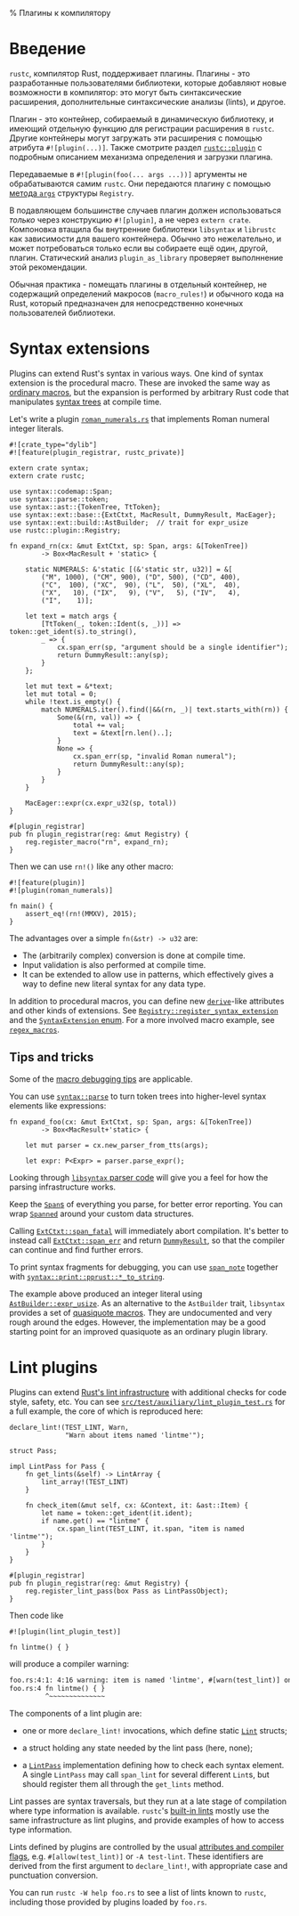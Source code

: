 % Плагины к компилятору

# Введение

`rustc`, компилятор Rust, поддерживает плагины. Плагины - это разработанные
пользователями библиотеки, которые добавляют новые возможности в компилятор: это
могут быть синтаксические расширения, дополнительные синтаксические анализы
(lints), и другое.

Плагин - это контейнер, собираемый в динамическую библиотеку, и имеющий
отдельную функцию для регистрации расширения в `rustc`. Другие контейнеры могут
загружать эти расширения с помощью атрибута `#![plugin(...)]`. Также смотрите
раздел [`rustc::plugin`](http://doc.rust-lang.org/rustc/plugin/index.html) с
подробным описанием механизма определения и загрузки плагина.

Передаваемые в `#![plugin(foo(... args ...))]` аргументы не обрабатываются самим
`rustc`. Они передаются плагину с помощью
[метода `args`](http://doc.rust-lang.org/rustc/plugin/registry/struct.Registry.html#method.args)
структуры `Registry`.

В подавляющем большинстве случаев плагин должен использоваться *только* через
конструкцию `#![plugin]`, а не через `extern crate`. Компоновка втащила бы
внутренние библиотеки `libsyntax` и `librustc` как зависимости для вашего
контейнера. Обычно это нежелательно, и может потребоваться только если вы
собираете ещё один, другой, плагин. Статический анализ `plugin_as_library`
проверяет выполннение этой рекомендации.

Обычная практика - помещать плагины в отдельный контейнер, не содержащий
определений макросов (`macro_rules!`) и обычного кода на Rust, который
предназначен для непосредственно конечных пользователей библиотеки.

# Syntax extensions

Plugins can extend Rust's syntax in various ways. One kind of syntax extension
is the procedural macro. These are invoked the same way as [ordinary
macros](macros.html), but the expansion is performed by arbitrary Rust
code that manipulates [syntax trees](http://doc.rust-lang.org/syntax/ast/index.html) at
compile time.

Let's write a plugin
[`roman_numerals.rs`](https://github.com/rust-lang/rust/tree/master/src/test/auxiliary/roman_numerals.rs)
that implements Roman numeral integer literals.

```ignore
#![crate_type="dylib"]
#![feature(plugin_registrar, rustc_private)]

extern crate syntax;
extern crate rustc;

use syntax::codemap::Span;
use syntax::parse::token;
use syntax::ast::{TokenTree, TtToken};
use syntax::ext::base::{ExtCtxt, MacResult, DummyResult, MacEager};
use syntax::ext::build::AstBuilder;  // trait for expr_usize
use rustc::plugin::Registry;

fn expand_rn(cx: &mut ExtCtxt, sp: Span, args: &[TokenTree])
        -> Box<MacResult + 'static> {

    static NUMERALS: &'static [(&'static str, u32)] = &[
        ("M", 1000), ("CM", 900), ("D", 500), ("CD", 400),
        ("C",  100), ("XC",  90), ("L",  50), ("XL",  40),
        ("X",   10), ("IX",   9), ("V",   5), ("IV",   4),
        ("I",    1)];

    let text = match args {
        [TtToken(_, token::Ident(s, _))] => token::get_ident(s).to_string(),
        _ => {
            cx.span_err(sp, "argument should be a single identifier");
            return DummyResult::any(sp);
        }
    };

    let mut text = &*text;
    let mut total = 0;
    while !text.is_empty() {
        match NUMERALS.iter().find(|&&(rn, _)| text.starts_with(rn)) {
            Some(&(rn, val)) => {
                total += val;
                text = &text[rn.len()..];
            }
            None => {
                cx.span_err(sp, "invalid Roman numeral");
                return DummyResult::any(sp);
            }
        }
    }

    MacEager::expr(cx.expr_u32(sp, total))
}

#[plugin_registrar]
pub fn plugin_registrar(reg: &mut Registry) {
    reg.register_macro("rn", expand_rn);
}
```

Then we can use `rn!()` like any other macro:

```ignore
#![feature(plugin)]
#![plugin(roman_numerals)]

fn main() {
    assert_eq!(rn!(MMXV), 2015);
}
```

The advantages over a simple `fn(&str) -> u32` are:

* The (arbitrarily complex) conversion is done at compile time.
* Input validation is also performed at compile time.
* It can be extended to allow use in patterns, which effectively gives
  a way to define new literal syntax for any data type.

In addition to procedural macros, you can define new
[`derive`](http://doc.rust-lang.org/reference.html#derive)-like attributes and other kinds of
extensions.  See
[`Registry::register_syntax_extension`](http://doc.rust-lang.org/rustc/plugin/registry/struct.Registry.html#method.register_syntax_extension)
and the [`SyntaxExtension`
enum](http://doc.rust-lang.org/syntax/ext/base/enum.SyntaxExtension.html).  For
a more involved macro example, see
[`regex_macros`](https://github.com/rust-lang/regex/blob/master/regex_macros/src/lib.rs).


## Tips and tricks

Some of the
[macro debugging tips](macros.html#%D0%9E%D1%82%D0%BB%D0%B0%D0%B4%D0%BA%D0%B0-%D0%BC%D0%B0%D0%BA%D1%80%D0%BE%D1%81%D0%BE%D0%B2)
are applicable.

You can use [`syntax::parse`](http://doc.rust-lang.org/syntax/parse/index.html) to turn token trees into
higher-level syntax elements like expressions:

```ignore
fn expand_foo(cx: &mut ExtCtxt, sp: Span, args: &[TokenTree])
        -> Box<MacResult+'static> {

    let mut parser = cx.new_parser_from_tts(args);

    let expr: P<Expr> = parser.parse_expr();
```

Looking through [`libsyntax` parser
code](https://github.com/rust-lang/rust/blob/master/src/libsyntax/parse/parser.rs)
will give you a feel for how the parsing infrastructure works.

Keep the [`Span`s](http://doc.rust-lang.org/syntax/codemap/struct.Span.html) of
everything you parse, for better error reporting. You can wrap
[`Spanned`](http://doc.rust-lang.org/syntax/codemap/struct.Spanned.html) around
your custom data structures.

Calling
[`ExtCtxt::span_fatal`](http://doc.rust-lang.org/syntax/ext/base/struct.ExtCtxt.html#method.span_fatal)
will immediately abort compilation. It's better to instead call
[`ExtCtxt::span_err`](http://doc.rust-lang.org/syntax/ext/base/struct.ExtCtxt.html#method.span_err)
and return
[`DummyResult`](http://doc.rust-lang.org/syntax/ext/base/struct.DummyResult.html),
so that the compiler can continue and find further errors.

To print syntax fragments for debugging, you can use
[`span_note`](http://doc.rust-lang.org/syntax/ext/base/struct.ExtCtxt.html#method.span_note) together
with
[`syntax::print::pprust::*_to_string`](http://doc.rust-lang.org/syntax/print/pprust/index.html#functions).

The example above produced an integer literal using
[`AstBuilder::expr_usize`](http://doc.rust-lang.org/syntax/ext/build/trait.AstBuilder.html#tymethod.expr_usize).
As an alternative to the `AstBuilder` trait, `libsyntax` provides a set of
[quasiquote macros](http://doc.rust-lang.org/syntax/ext/quote/index.html).  They are undocumented and
very rough around the edges.  However, the implementation may be a good
starting point for an improved quasiquote as an ordinary plugin library.


# Lint plugins

Plugins can extend [Rust's lint
infrastructure](http://doc.rust-lang.org/reference.html#lint-check-attributes) with additional checks for
code style, safety, etc. You can see
[`src/test/auxiliary/lint_plugin_test.rs`](https://github.com/rust-lang/rust/blob/master/src/test/auxiliary/lint_plugin_test.rs)
for a full example, the core of which is reproduced here:

```ignore
declare_lint!(TEST_LINT, Warn,
              "Warn about items named 'lintme'");

struct Pass;

impl LintPass for Pass {
    fn get_lints(&self) -> LintArray {
        lint_array!(TEST_LINT)
    }

    fn check_item(&mut self, cx: &Context, it: &ast::Item) {
        let name = token::get_ident(it.ident);
        if name.get() == "lintme" {
            cx.span_lint(TEST_LINT, it.span, "item is named 'lintme'");
        }
    }
}

#[plugin_registrar]
pub fn plugin_registrar(reg: &mut Registry) {
    reg.register_lint_pass(box Pass as LintPassObject);
}
```

Then code like

```ignore
#![plugin(lint_plugin_test)]

fn lintme() { }
```

will produce a compiler warning:

```txt
foo.rs:4:1: 4:16 warning: item is named 'lintme', #[warn(test_lint)] on by default
foo.rs:4 fn lintme() { }
         ^~~~~~~~~~~~~~~
```

The components of a lint plugin are:

* one or more `declare_lint!` invocations, which define static
  [`Lint`](http://doc.rust-lang.org/rustc/lint/struct.Lint.html) structs;

* a struct holding any state needed by the lint pass (here, none);

* a [`LintPass`](http://doc.rust-lang.org/rustc/lint/trait.LintPass.html)
  implementation defining how to check each syntax element. A single
  `LintPass` may call `span_lint` for several different `Lint`s, but should
  register them all through the `get_lints` method.

Lint passes are syntax traversals, but they run at a late stage of compilation
where type information is available. `rustc`'s [built-in
lints](https://github.com/rust-lang/rust/blob/master/src/librustc/lint/builtin.rs)
mostly use the same infrastructure as lint plugins, and provide examples of how
to access type information.

Lints defined by plugins are controlled by the usual [attributes and compiler
flags](http://doc.rust-lang.org/reference.html#lint-check-attributes), e.g. `#[allow(test_lint)]` or
`-A test-lint`. These identifiers are derived from the first argument to
`declare_lint!`, with appropriate case and punctuation conversion.

You can run `rustc -W help foo.rs` to see a list of lints known to `rustc`,
including those provided by plugins loaded by `foo.rs`.
